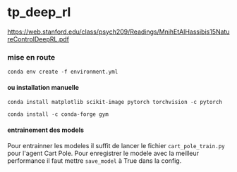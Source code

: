 # tp_deep_rl

https://web.stanford.edu/class/psych209/Readings/MnihEtAlHassibis15NatureControlDeepRL.pdf


### mise en route
`conda env create -f environment.yml` 

#### ou installation manuelle

`conda install matplotlib scikit-image pytorch torchvision -c pytorch`

`conda install -c conda-forge gym`

#### entrainement des models

Pour entrainner les modeles il suffit de lancer le fichier `cart_pole_train.py` pour l'agent Cart Pole.
Pour enregistrer le modele avec la meilleur performance il faut mettre `save_model` à True dans la config.